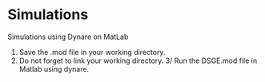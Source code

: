 # Simulations
 Simulations using Dynare on MatLab
1. Save the .mod file in your working directory.
2. Do not forget to link your working directory.
3/ Run the DSGE.mod file in Matlab using dynare. 
